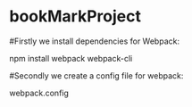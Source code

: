 # bookMarkProject

#Firstly we install dependencies for Webpack:

npm install webpack webpack-cli

#Secondly we create a config file for webpack:

webpack.config
